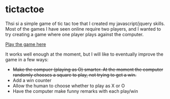tictactoe
=========

Thsi si a simple game of tic tac toe that I created my javascript/jquery skills. Most of the games I have seen online require two players, and I wanted to try creating a game where one player plays against the computer.

[Play the game here](http://ireade.github.io/tictactoe/)

It works well enough at the moment, but I will like to eventually improve the game in a few ways:

- ~~Make the compuer (playing as O) smarter. At the moment the computer randomly chooses a square to play, not trying to get a win.~~
- Add a win counter
- Allow the human to choose whether to play as X or O
- Have the computer make funny remarks with each play/win



